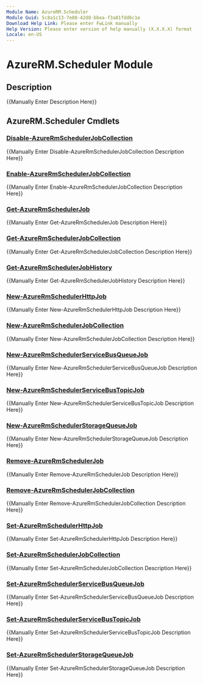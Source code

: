 ```yaml
---
Module Name: AzureRM.Scheduler
Module Guid: 5c8a1c13-7e88-42d8-bbea-f3a81fdd6c1e
Download Help Link: Please enter FwLink manually
Help Version: Please enter version of help manually (X.X.X.X) format
Locale: en-US
---
```


# AzureRM.Scheduler Module
## Description
{{Manually Enter Description Here}}

## AzureRM.Scheduler Cmdlets
### [Disable-AzureRmSchedulerJobCollection](Disable-AzureRmSchedulerJobCollection.md)
{{Manually Enter Disable-AzureRmSchedulerJobCollection Description Here}}

### [Enable-AzureRmSchedulerJobCollection](Enable-AzureRmSchedulerJobCollection.md)
{{Manually Enter Enable-AzureRmSchedulerJobCollection Description Here}}

### [Get-AzureRmSchedulerJob](Get-AzureRmSchedulerJob.md)
{{Manually Enter Get-AzureRmSchedulerJob Description Here}}

### [Get-AzureRmSchedulerJobCollection](Get-AzureRmSchedulerJobCollection.md)
{{Manually Enter Get-AzureRmSchedulerJobCollection Description Here}}

### [Get-AzureRmSchedulerJobHistory](Get-AzureRmSchedulerJobHistory.md)
{{Manually Enter Get-AzureRmSchedulerJobHistory Description Here}}

### [New-AzureRmSchedulerHttpJob](New-AzureRmSchedulerHttpJob.md)
{{Manually Enter New-AzureRmSchedulerHttpJob Description Here}}

### [New-AzureRmSchedulerJobCollection](New-AzureRmSchedulerJobCollection.md)
{{Manually Enter New-AzureRmSchedulerJobCollection Description Here}}

### [New-AzureRmSchedulerServiceBusQueueJob](New-AzureRmSchedulerServiceBusQueueJob.md)
{{Manually Enter New-AzureRmSchedulerServiceBusQueueJob Description Here}}

### [New-AzureRmSchedulerServiceBusTopicJob](New-AzureRmSchedulerServiceBusTopicJob.md)
{{Manually Enter New-AzureRmSchedulerServiceBusTopicJob Description Here}}

### [New-AzureRmSchedulerStorageQueueJob](New-AzureRmSchedulerStorageQueueJob.md)
{{Manually Enter New-AzureRmSchedulerStorageQueueJob Description Here}}

### [Remove-AzureRmSchedulerJob](Remove-AzureRmSchedulerJob.md)
{{Manually Enter Remove-AzureRmSchedulerJob Description Here}}

### [Remove-AzureRmSchedulerJobCollection](Remove-AzureRmSchedulerJobCollection.md)
{{Manually Enter Remove-AzureRmSchedulerJobCollection Description Here}}

### [Set-AzureRmSchedulerHttpJob](Set-AzureRmSchedulerHttpJob.md)
{{Manually Enter Set-AzureRmSchedulerHttpJob Description Here}}

### [Set-AzureRmSchedulerJobCollection](Set-AzureRmSchedulerJobCollection.md)
{{Manually Enter Set-AzureRmSchedulerJobCollection Description Here}}

### [Set-AzureRmSchedulerServiceBusQueueJob](Set-AzureRmSchedulerServiceBusQueueJob.md)
{{Manually Enter Set-AzureRmSchedulerServiceBusQueueJob Description Here}}

### [Set-AzureRmSchedulerServiceBusTopicJob](Set-AzureRmSchedulerServiceBusTopicJob.md)
{{Manually Enter Set-AzureRmSchedulerServiceBusTopicJob Description Here}}

### [Set-AzureRmSchedulerStorageQueueJob](Set-AzureRmSchedulerStorageQueueJob.md)
{{Manually Enter Set-AzureRmSchedulerStorageQueueJob Description Here}}


